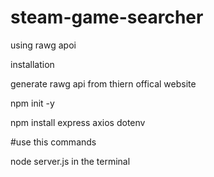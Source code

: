 # steam-game-searcher
using  rawg apoi

installation

generate rawg api from thiern offical website




npm init -y


npm install express axios dotenv 


#use this commands


node server.js in the terminal
